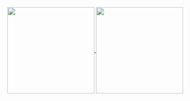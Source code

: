
<a href="https://github.com/luis-abeno/github-readme-stats">
  <img height=200 align="center" src="http://github-readme-stats-ebon-chi-70.vercel.app/api?username=luis-abeno&include_all_commits=true" />
</a>

<a href="https://github.com/luis-abeno">
  <img height=200 align="center" src="https://github-readme-stats-ebon-chi-70.vercel.app/api/top-langs?username=luis-abeno&layout=compact&langs_count=8&card_width=320" />
</a>
